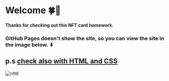 # Welcome 🍀👋
#### Thanks for checking out this NFT card homework.
### GitHub Pages doesn't show the site, so you can view the site in the image below. ⬇

## p.s [check also with HTML and CSS](https://github.com/ShaiyrgulManapova/NFT-Preview-card-with-HTML-CSS)

![nft6](https://user-images.githubusercontent.com/86670993/153723698-028ee974-1f3d-4e28-bd32-eebfbd3ebf74.png)

